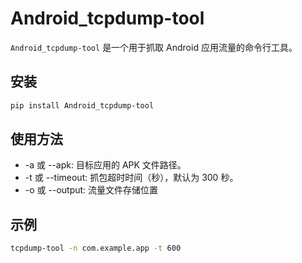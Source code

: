 # Android_tcpdump-tool

`Android_tcpdump-tool` 是一个用于抓取 Android 应用流量的命令行工具。

## 安装

```bash
pip install Android_tcpdump-tool
```
<!--还未上传pypi仓库，请等待更新-->

## 使用方法
- -a 或 --apk: 目标应用的 APK 文件路径。
- -t 或 --timeout: 抓包超时时间（秒），默认为 300 秒。
- -o 或 --output: 流量文件存储位置

## 示例

```bash
tcpdump-tool -n com.example.app -t 600
```
